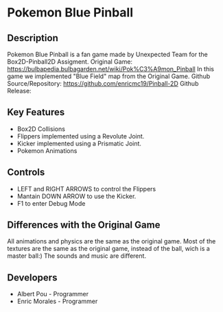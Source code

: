 # Pokemon Blue Pinball

## Description

Pokemon Blue Pinball is a fan game made by Unexpected Team for the Box2D-Pinball2D Assigment.
Original Game: https://bulbapedia.bulbagarden.net/wiki/Pok%C3%A9mon_Pinball
In this game we implemented "Blue Field" map from the Original Game.
Github Source/Repository: https://github.com/enricmc19/Pinball-2D
Github Release: 

## Key Features

- Box2D Collisions
- Flippers implemented using a Revolute Joint.
- Kicker implemented using a Prismatic Joint.
- Pokemon Animations

## Controls

 - LEFT and RIGHT ARROWS to control the Flippers
 - Mantain DOWN ARROW to use the Kicker.
 - F1 to enter Debug Mode
 
## Differences with the Original Game

All animations and physics are the same as the original game.
Most of the textures are the same as the original game, instead of the ball, wich is a master ball:)
The sounds and music are different.
 
## Developers

 - Albert Pou - Programmer
 - Enric Morales - Programmer